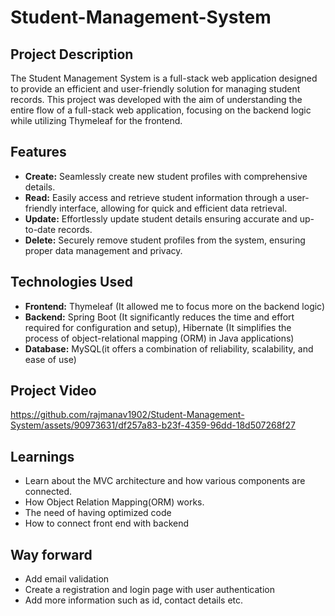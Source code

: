 # Student-Management-System

## Project Description
The Student Management System is a full-stack web application designed to provide an efficient and user-friendly solution for managing student records. This project was developed with the aim of understanding the entire flow of a full-stack web application, focusing on the backend logic while utilizing Thymeleaf for the frontend.

## Features
- **Create:** Seamlessly create new student profiles with comprehensive details.
- **Read:** Easily access and retrieve student information through a user-friendly interface, allowing for quick and efficient data retrieval.
- **Update:** Effortlessly update student details ensuring accurate and up-to-date records.
- **Delete:** Securely remove student profiles from the system, ensuring proper data management and privacy.

## Technologies Used
- **Frontend:** Thymeleaf (It allowed me to focus more on the backend logic)
- **Backend:** Spring Boot (It significantly reduces the time and effort required for configuration and setup), Hibernate (It simplifies the process of object-relational mapping (ORM) in Java applications)
- **Database:** MySQL(it offers a combination of reliability, scalability, and ease of use)

## Project Video

https://github.com/rajmanav1902/Student-Management-System/assets/90973631/df257a83-b23f-4359-96dd-18d507268f27

## Learnings
- Learn about the MVC architecture and how various components are connected.
- How Object Relation Mapping(ORM) works.
- The need of having optimized code
- How to connect front end with backend

## Way forward
- Add email validation
- Create a registration and login page with user authentication
- Add more information such as id, contact details etc.



